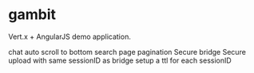 gambit
======

Vert.x + AngularJS demo application.

chat auto scroll to bottom
search page pagination
Secure bridge
Secure upload with same sessionID as bridge
setup a ttl for each sessionID